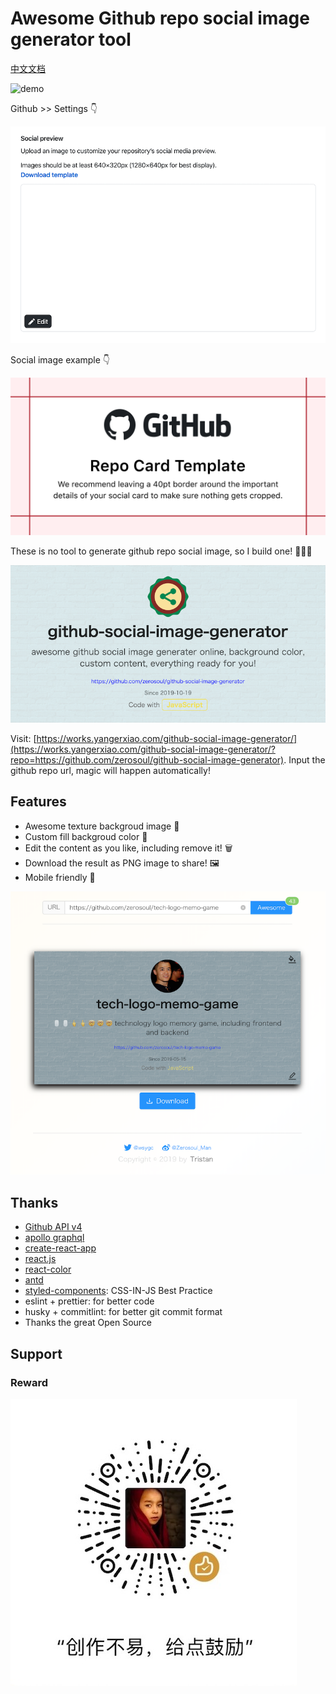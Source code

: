 # Awesome Github repo social image generator tool

[中文文档](README.zh.md)

![demo](demo/demo.gif)

Github >> Settings 👇

![setting](demo/github.setting.png)

Social image example 👇

![example](demo/template.png)

These is no tool to generate github repo social image, so I build one! 🌈🌈🌈

![star data loaded](demo/repo.png)

Visit: [https://works.yangerxiao.com/github-social-image-generator/](https://works.yangerxiao.com/github-social-image-generator/?repo=https://github.com/zerosoul/github-social-image-generator). Input the github repo url, magic will happen automatically!

## Features

- Awesome texture backgroud image 🎉
- Custom fill backgroud color 🌈
- Edit the content as you like, including remove it! 🗑
- Download the result as PNG image to share! 🖼
- Mobile friendly 📱

![star data result](demo/result.png)

## Thanks

- [Github API v4](https://developer.github.com/v4/)
- [apollo graphql](https://apollographql.com/docs/react/)
- [create-react-app](https://github.com/facebook/create-react-app)
- [react.js](https://reactjs.org)
- [react-color](https://github.com/casesandberg/react-color/)
- [antd](https://ant.design)
- [styled-components](https://styled-components.com): CSS-IN-JS Best Practice
- eslint + prettier: for better code
- husky + commitlint: for better git commit format
- Thanks the great Open Source

## Support

### Reward

![reward code](./src/assets/img/reward.jpg)
